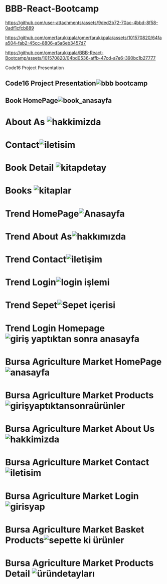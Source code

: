 # BBB-React-Bootcamp 





https://github.com/user-attachments/assets/9ded2b72-70ac-4bbd-8f58-0adf1cfcb889



https://github.com/omerfarukkpala/omerfarukkpala/assets/101570820/64faa504-fab2-45cc-8806-a5a6eb3457d7

https://github.com/omerfarukkpala/BBB-React-Bootcamp/assets/101570820/04bd0536-affb-47cd-a7e6-390bc1b27777


Code16 Project Presentation
## Code16 Project Presentation![bbb bootcamp](https://github.com/omerfarukkpala/BBB-React-Bootcamp/assets/101570820/f401b63d-324d-4ca5-87b3-bb5ca09340ad)
## Book HomePage![book_anasayfa](https://github.com/omerfarukkpala/BBB-React-Bootcamp/assets/101570820/4b19137f-de79-4e0d-856b-e4da8ce34f11)
# About As ![hakkimizda](https://github.com/omerfarukkpala/BBB-React-Bootcamp/assets/101570820/e0c5cecf-94c1-441c-862b-1a06ccd7e428)
# Contact![iletisim](https://github.com/omerfarukkpala/BBB-React-Bootcamp/assets/101570820/13813180-e149-45bb-a529-0f8dd4dead7b)
# Book Detail ![kitapdetay](https://github.com/omerfarukkpala/BBB-React-Bootcamp/assets/101570820/37ea8fc1-81ef-4d5c-a1c5-c5010d8c80ca)
# Books ![kitaplar](https://github.com/omerfarukkpala/BBB-React-Bootcamp/assets/101570820/c7e56aed-eb2a-45cf-a7d1-b69d80938fdb)
# Trend HomePage![Anasayfa](https://github.com/omerfarukkpala/BBB-React-Bootcamp/assets/101570820/f0fa780f-ba76-4257-9c40-2cddebf61dc0)
# Trend About As![hakkımızda](https://github.com/omerfarukkpala/BBB-React-Bootcamp/assets/101570820/806369d4-cf8a-4830-b084-b228b8870d09)
# Trend Contact![iletişim](https://github.com/omerfarukkpala/BBB-React-Bootcamp/assets/101570820/a17902ff-ba65-4d9b-83fd-dc533189f31b)
# Trend Login![login işlemi](https://github.com/omerfarukkpala/BBB-React-Bootcamp/assets/101570820/63f409fa-98c2-4b9e-9797-0a266b4a1887)
# Trend Sepet![Sepet içerisi](https://github.com/omerfarukkpala/BBB-React-Bootcamp/assets/101570820/f3c92bd0-e498-469b-bbc7-543b6ab75a68)
# Trend Login Homepage![giriş yaptıktan sonra anasayfa](https://github.com/omerfarukkpala/BBB-React-Bootcamp/assets/101570820/51a60491-1575-4376-9994-d2bf0759c37d)
# Bursa Agriculture Market HomePage![anasayfa](https://github.com/omerfarukkpala/BBB-React-Bootcamp/assets/101570820/930f4668-45e6-4b13-a00b-a283f328028c)
# Bursa Agriculture Market Products ![girişyaptıktansonraürünler](https://github.com/omerfarukkpala/BBB-React-Bootcamp/assets/101570820/c5818d90-2eff-43be-a477-8cc43431f41e)
# Bursa Agriculture Market About Us![hakkimizda](https://github.com/omerfarukkpala/BBB-React-Bootcamp/assets/101570820/a4206e95-a437-46ee-ba1e-0f2faedc88cf)
# Bursa Agriculture Market Contact![iletisim](https://github.com/omerfarukkpala/BBB-React-Bootcamp/assets/101570820/45014247-7b88-47b2-ba43-dcb5f9554aa8)
# Bursa Agriculture Market Login![girisyap](https://github.com/omerfarukkpala/BBB-React-Bootcamp/assets/101570820/88a8b80f-42bb-4349-9a7b-9069bf8e8694)
# Bursa Agriculture Market Basket Products![sepette ki ürünler](https://github.com/omerfarukkpala/BBB-React-Bootcamp/assets/101570820/f90ba8cc-cae2-494c-8df2-4354ee68432d)
# Bursa Agriculture Market Products Detail ![üründetayları](https://github.com/omerfarukkpala/BBB-React-Bootcamp/assets/101570820/47095f8c-bdf1-4a39-9ba7-ac52a9726831)

